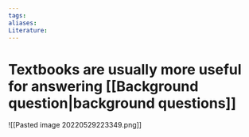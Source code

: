 ```yaml
---
tags:
aliases:
Literature:
---
```

# Textbooks are usually more useful for answering [[Background question|background questions]]
![[Pasted image 20220529223349.png]]